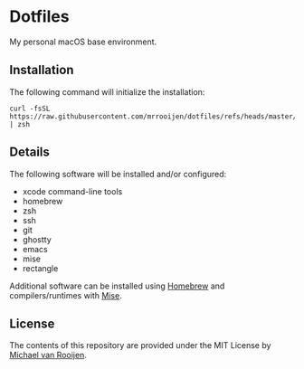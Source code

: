 # Dotfiles

My personal macOS base environment.

## Installation

The following command will initialize the installation:

```
curl -fsSL https://raw.githubusercontent.com/mrrooijen/dotfiles/refs/heads/master/install | zsh
```

## Details

The following software will be installed and/or configured:

- xcode command-line tools
- homebrew
- zsh
- ssh
- git
- ghostty
- emacs
- mise
- rectangle

Additional software can be installed using [Homebrew] and compilers/runtimes with [Mise].

## License

The contents of this repository are provided under the MIT License by [Michael van Rooijen].

[Homebrew]: https://brew.sh
[Mise]: https://github.com/jdx/mise
[Michael van Rooijen]: https://github.com/mrrooijen
